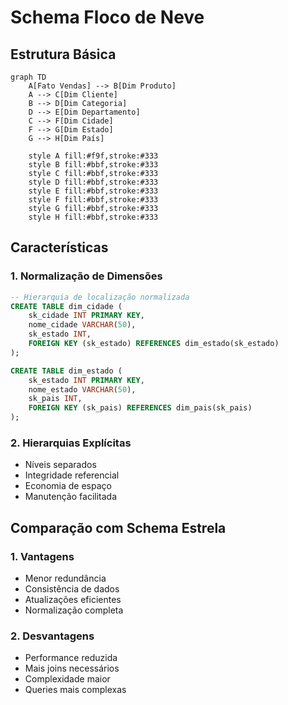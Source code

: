 # Schema Floco de Neve

## Estrutura Básica

```mermaid
graph TD
    A[Fato Vendas] --> B[Dim Produto]
    A --> C[Dim Cliente]
    B --> D[Dim Categoria]
    D --> E[Dim Departamento]
    C --> F[Dim Cidade]
    F --> G[Dim Estado]
    G --> H[Dim País]
    
    style A fill:#f9f,stroke:#333
    style B fill:#bbf,stroke:#333
    style C fill:#bbf,stroke:#333
    style D fill:#bbf,stroke:#333
    style E fill:#bbf,stroke:#333
    style F fill:#bbf,stroke:#333
    style G fill:#bbf,stroke:#333
    style H fill:#bbf,stroke:#333
```

## Características

### 1. Normalização de Dimensões
```sql
-- Hierarquia de localização normalizada
CREATE TABLE dim_cidade (
    sk_cidade INT PRIMARY KEY,
    nome_cidade VARCHAR(50),
    sk_estado INT,
    FOREIGN KEY (sk_estado) REFERENCES dim_estado(sk_estado)
);

CREATE TABLE dim_estado (
    sk_estado INT PRIMARY KEY,
    nome_estado VARCHAR(50),
    sk_pais INT,
    FOREIGN KEY (sk_pais) REFERENCES dim_pais(sk_pais)
);
```

### 2. Hierarquias Explícitas
- Níveis separados
- Integridade referencial
- Economia de espaço
- Manutenção facilitada

## Comparação com Schema Estrela

### 1. Vantagens
- Menor redundância
- Consistência de dados
- Atualizações eficientes
- Normalização completa

### 2. Desvantagens
- Performance reduzida
- Mais joins necessários
- Complexidade maior
- Queries mais complexas